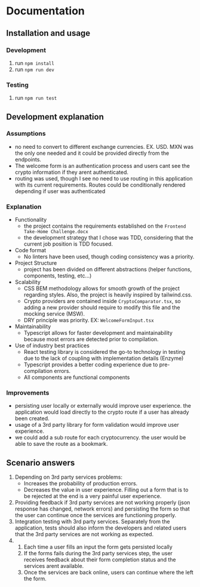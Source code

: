 # Documentation

## Installation and usage

### Development

1. run `npm install`
2. run `npm run dev`

### Testing 

1. run `npm run test`

## Development explanation

### Assumptions

* no need to convert to different exchange currencies. EX. USD. MXN was the only one needed and it could be provided directly from the endpoints.
* The welcome form is an authentication process and users cant see the crypto information if they arent authenticated.
* routing was used, though I see no need to use routing in this application with its current requirements. Routes could be conditionally rendered depending if user was authenticated 

### Explanation

* Functionality
  * the project contains the requirements established on the `Frontend Take-Home Challenge.docx`
  * the development strategy that I chose was TDD, considering that the current job position is TDD focused.
* Code format
  * No linters have been used, though coding consistency was a priority.
* Project Structure
  * project has been divided on different abstractions (helper functions, components, testing, etc...)
* Scalability
  * CSS BEM methodology allows for smooth growth of the project regarding styles. Also, the project is heavily inspired by tailwind.css.
  * Crypto providers are contained inside `CryptoComparator.tsx`, so adding a new provider should require to modify this file and the mocking service (MSW).
  * DRY principle was priority. EX: `WelcomeFormInput.tsx`
* Maintainability
  * Typescript allows for faster development and maintainability because most errors are detected prior to compilation.
* Use of industry best practices
  * React testing library is considered the go-to technology in testing due to the lack of coupling with implementation details (Enzyme)
  * Typescript provides a better coding experience due to pre-compilation errors.
  * All components are functional components

### Improvements 

* persisting user locally or externally would improve user experience. the application would load directly to the crypto route if a user has already been created. 
* usage of a 3rd party library for form validation would improve user experience.
* we could add a sub route for each cryptocurrency. the user would be able to save the route as a bookmark. 


## Scenario answers 

1. Depending on 3rd party services problems:
   * Increases the probability of production errors.
   * Decreases the value in user experience. Filling out a form that is to be rejected at the end is a very painful user experience.
2. Providing feedback if 3rd party services are not working properly (json response has changed, network errors) and persisting the form so that the user can continue once the services are functioning properly.
3. Integration testing with 3rd party services. Separately from the application, tests should also inform the developers and related users that the 3rd party services are not working as expected.
4. 
   1. Each time a user fills an input the form gets persisted locally
   2. If the forms fails during the 3rd party services step, the user receives feedback about their form completion status and the services arent available. 
   3. Once the services are back online, users can continue where the left the form.
